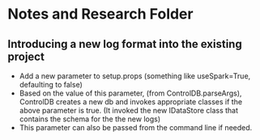 # Notes and Research Folder

## Introducing a new log format into the existing project

- Add a new parameter to setup.props (something like useSpark=True, defaulting to false)
- Based on the value of this parameter, (from ControlDB.parseArgs), ControlDB creates a new db and invokes appropriate classes if the above parameter is true. (It invoked the new IDataStore class that contains the schema for the the new logs)
- This parameter can also be passed from the command line if needed.
